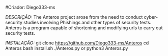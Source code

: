 #Criador: Diego333-ms

*DESCRIÇÃO:*
The Anteros project arose from the need to conduct cyber-security studies involving Phishings and other types of security tests. Anteros is a program capable of shortening and modifying urls to carry out security tests.

*INSTALAÇÃO:*
git clone https://github.com/Diego333-ms/Anteros
cd Anteros
bash install.sh
./Anteros.py or python3 Anteros.py
